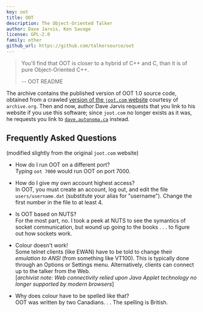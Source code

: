 ```yaml
---
key: oot
title: OOT
description: The Object-Oriented Talker
author: Dave Jarvis, Ken Savage
license: GPL-2.0
family: other
github_url: https://github.com/talkersource/oot
---
```


> You'll find that OOT is closer to a hybrid of C++ and C, than it is of
> pure Object-Oriented C++.
> 
> -- OOT README

The archive contains the published version of OOT 1.0 source code, obtained from a
crawled [version of the `joot.com` website][archive-org-joot] courtesy of `archive.org`.
Then and now, author Dave Jarvis requests that you link to his website if you use this
software; since `joot.com` no longer exists as it was, he requests you link to
[`dave.autonoma.ca`](https://dave.autonoma.ca/) instead.

[archive-org-joot]: https://web.archive.org/web/19980111035230/http://joot.com/

## Frequently Asked Questions

(modified slightly from the original `joot.com` website)

- How do I run OOT on a different port?  
  Typing `oot 7000` would run OOT on port 7000.  
  
- How do I give my own account highest access?  
  In OOT, you must create an account, log out, and edit the file `users/username.dat`
  (substitute your alias for "username"). Change the first number in the file to
  at least 4.  
  
- Is OOT based on NUTS?  
  For the most part, no. I took a peek at NUTS to see the symantics of socket
  communication, but wound up going to the books . . . to figure out how sockets work.  
  
- Colour doesn't work!  
  Some telnet clients (like EWAN) have to be told to change their _emulation to ANSI_
  (from something like VT100). This is typically done through an Options or Settings
  menu. Alternatively, clients can connect up to the talker from the Web.  
  [_archivist note: Web connectivity relied upon Java Applet technology no longer
  supported by modern browsers_]  
  
- Why does colour have to be spelled like that?  
  OOT was written by two Canadians. . . The spelling is British.
